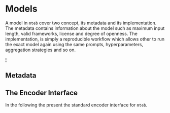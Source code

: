 # Models

<!-- TODO: Encoder or model? Encoder is consistent with the code, but might be less used WDYT? We also use ModelMeta ... -->

A model in `mteb` cover two concept, its metadata and its implementation. The metadata contains information about the model such as maximum input
length, valid frameworks, license and degree of openness. The implementation, is simply a reproducible workflow which allows other to run the
exact model again using the same prompts, hyperparameters, aggregation strategies and so on.

[!](modelmeta_explainer.png)

## Metadata

<!-- :::mteb.ModelMeta -->

## The Encoder Interface

In the following the present the standard encoder interface for `mteb`. 

<!-- :::mteb.Encoder -->



